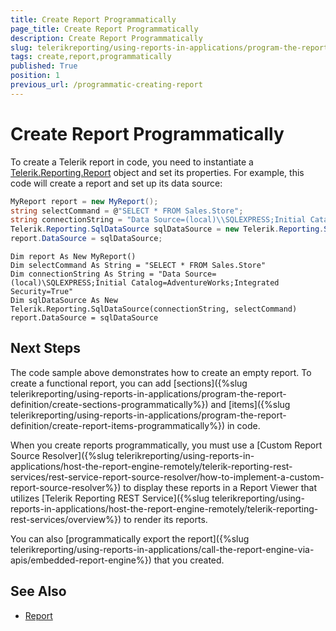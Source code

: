 ```yaml
---
title: Create Report Programmatically
page_title: Create Report Programmatically 
description: Create Report Programmatically
slug: telerikreporting/using-reports-in-applications/program-the-report-definition/create-report-programmatically
tags: create,report,programmatically
published: True
position: 1
previous_url: /programmatic-creating-report
---
```


# Create Report Programmatically

To create a Telerik report in code, you need to instantiate a [Telerik.Reporting.Report](/reporting/api/Telerik.Reporting.Report) object and set its properties. For example, this code will create a report and set up its data source:
    
````C#
MyReport report = new MyReport();
string selectCommand = @"SELECT * FROM Sales.Store";
string connectionString = "Data Source=(local)\\SQLEXPRESS;Initial Catalog=AdventureWorks;Integrated Security=True";
Telerik.Reporting.SqlDataSource sqlDataSource = new Telerik.Reporting.SqlDataSource(connectionString, selectCommand);
report.DataSource = sqlDataSource;
````
````VB.NET
Dim report As New MyReport()
Dim selectCommand As String = "SELECT * FROM Sales.Store"
Dim connectionString As String = "Data Source=(local)\SQLEXPRESS;Initial Catalog=AdventureWorks;Integrated Security=True"
Dim sqlDataSource As New Telerik.Reporting.SqlDataSource(connectionString, selectCommand)
report.DataSource = sqlDataSource
````

## Next Steps

The code sample above demonstrates how to create an empty report. To create a functional report, you can add [sections]({%slug telerikreporting/using-reports-in-applications/program-the-report-definition/create-sections-programmatically%}) and [items]({%slug telerikreporting/using-reports-in-applications/program-the-report-definition/create-report-items-programmatically%}) in code. 

When you create reports programmatically, you must use a [Custom Report Source Resolver]({%slug telerikreporting/using-reports-in-applications/host-the-report-engine-remotely/telerik-reporting-rest-services/rest-service-report-source-resolver/how-to-implement-a-custom-report-source-resolver%}) to display these reports in a Report Viewer that utilizes [Telerik Reporting REST Service]({%slug telerikreporting/using-reports-in-applications/host-the-report-engine-remotely/telerik-reporting-rest-services/overview%}) to render its reports. 

You can also [programmatically export the report]({%slug telerikreporting/using-reports-in-applications/call-the-report-engine-via-apis/embedded-report-engine%}) that you created. 

## See Also
 
* [Report](/reporting/api/Telerik.Reporting.Report)
